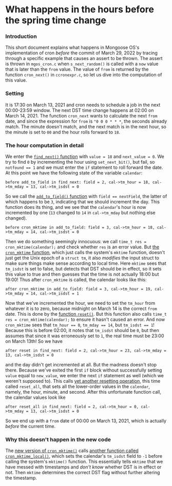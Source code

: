 # What happens in the hours before the spring time change


### Introduction

This short document explains what happens in Mongoose OS's implementation of cron _before_ the commit of March 29, 2022 by tracing through a specific example that causes an assert to be thrown. The assert is thrown in `mgos_cron.c` when `s_next_random()` is called with a `now` value that is later than the `from` value. The value of `from` is returned by the function `cron_next()` in `ccronexpr.c`, so let us dive into the computation of this value.

### Setting

It is 17:30 on March 13, 2021 and cron needs to schedule a job in the next 00:00-23:59 window. The next DST time change happens at 02:00 on March 14, 2021. The function `cron_next` wants to calculate the next `from` date, and since the expression for `from` is `"0 0 0 * * *`, the seconds already match. The minute doesn't match, and the next match is in the next hour, so the minute is set to `00` and the hour rolls forward to `18`.

### The hour computation in detail

We enter the [`find_next()` function](https://github.com/marcelgoh/cron/blob/f8bb8e63e1e72fc1a67191f7919e71349b90e94b/src/ccronexpr_old.c#L325) with `value = 18` and `next_value = 0`. We try to find `0` by incrementing the hour using `set_next_bit()`, but fail, so `notfound == 1` and we must enter the `if` statement to roll forward the date. At this point we have the following state of the variable `calendar`:

```
before add_to_field in find_next: field = 2, cal->tm_hour = 18, cal->tm_mday = 13, cal->tm_isdst = 0
```

So we call the [`add_to_field()` function](https://github.com/marcelgoh/cron/blob/f8bb8e63e1e72fc1a67191f7919e71349b90e94b/src/ccronexpr_old.c#L197) with `field == nextField`, the latter of which happens to be `3`, indicating that we should increment the day. This function does its thing, and we see that the `calendar`'s hour is now incremented by one (`13` changed to `14` in `cal->tm_mday` but nothing else changed).

```
before cron_mktime in add_to_field: field = 3, cal->tm_hour = 18, cal->tm_mday = 14, cal->tm_isdst = 0
```

Then we do something seemingly innocuous: we call `time_t res = cron_mktime(calendar);` and check whether `res` is an error value. But [the `cron_mktime` function](https://github.com/marcelgoh/cron/blob/f8bb8e63e1e72fc1a67191f7919e71349b90e94b/src/ccronexpr_old.c#L132), which just calls the system's `mktime` function, doesn't just get the Unix epoch of a `struct tm`, it also _modifies_ the input struct to make sure things make sense according to local time. Here `mktime` sees that `tm_isdst` is set to false, but detects that DST should be in effect, so it sets this value to true and then guesses that the time is not actually 18:00 but 19:00! Thus after `cron_mktime` is called, the calendar looks like this:

```
after cron_mktime in add_to_field: field = 3, cal->tm_hour = 19, cal->tm_mday = 14, cal->tm_isdst = 1
```

Now that we've incremented the hour, we need to set the `tm_hour` from whatever it is to zero, because midnight on March 14 is the correct `from` date. This is done by the [function `reset()`](https://github.com/marcelgoh/cron/blob/f8bb8e63e1e72fc1a67191f7919e71349b90e94b/src/ccronexpr_old.c#L234). But this function also calls `time_t res = cron_mktime(calendar);` to ensure it hasn't caused an error. And now `cron_mktime` sees that `tm_hour == 0`, `tm_mday == 14`, but `tm_isdst == 1`! Because this is before 02:00, it notes that `tm_isdst` should be `0`, but then assumes that since it was erroneously set to `1`, the real time must be 23:00 on March 13th! So we have

```
after reset in find_next: field = 2, cal->tm_hour = 23, cal->tm_mday = 13, cal->tm_isdst = 0
```

and the day didn't get incremented at all. But the madness doesn't stop there. Because we've exited the first `if` block without successfully setting `value` equal to `new_value`, we enter the next `if` statement as well (which we weren't supposed to). This calls [yet another resetting operation](https://github.com/marcelgoh/cron/blob/f8bb8e63e1e72fc1a67191f7919e71349b90e94b/src/ccronexpr_old.c#L270), this time called `reset_all`, that sets all the lower-order values in the `calendar`, namely, the hour, minute, and second. After this unfortunate function call, the calendar values look like

```
after reset_all in find_next: field = 2, cal->tm_hour = 0, cal->tm_mday = 13, cal->tm_isdst = 0
```

So we end up with a `from` date of 00:00 on March 13, 2021, which is actually _before_ the current time.

### Why this doesn't happen in the new code

The [new version of `cron_mktime()`](https://github.com/marcelgoh/cron/blob/f8bb8e63e1e72fc1a67191f7919e71349b90e94b/src/ccronexpr_new.c#L182) calls [another function called `cron_mktime_local()`](https://github.com/marcelgoh/cron/blob/f8bb8e63e1e72fc1a67191f7919e71349b90e94b/src/ccronexpr_new.c#L153), which sets the calendar's `tm_isdst` field to `-1` before calling the system's `mktime()` function. This essentially tells `mktime` that we have messed with timestamps and _don't know_ whether DST is in effect or not. Then `mktime` determines the correct DST flag without further altering the timestamp.

